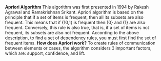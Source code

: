**Apriori Algorithm**
This algorithm was first presented in 1994 by Rakesh Agrawal and Ramakrishnan Srikant. Apriori algorithm is based on the principle that if a set of items is frequent, then all its subsets are also frequent. This means that if {10,1} is frequent then {0} and {1} are also frequent. Conversely, this rule is also true, that is, if a set of items is not frequent, its subsets are also not frequent. According to the above description, to find a set of dependency rules, you must first find the set of frequent items.
**How does Apriori work?**
To create rules of communication between elements or cases, the algorithm considers 3 important factors, which are: support, confidence, and lift.
